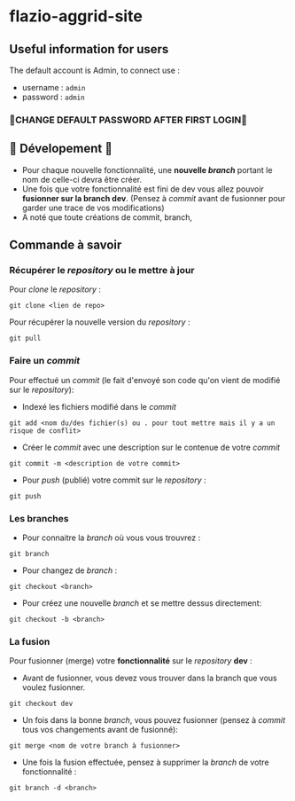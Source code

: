 # flazio-aggrid-site
## Useful information for users
The default account is Admin, to connect use :
- username : ```admin```
- password : ```admin```
  
### 🚧CHANGE DEFAULT PASSWORD AFTER FIRST LOGIN🚧



## 🚧 Dévelopement 🚧
- Pour chaque nouvelle fonctionnalité, une **nouvelle *branch*** portant le nom de celle-ci devra être créer.
- Une fois que votre fonctionnalité est fini de dev vous allez pouvoir **fusionner sur la branch dev**. (Pensez à *commit* avant de fusionner pour garder une trace de vos modifications)
- A noté que toute créations de commit, branch, 
## Commande à savoir
### Récupérer le *repository* ou le mettre à jour 
Pour *clone* le *repository* :
```
git clone <lien de repo>
```
Pour récupérer la nouvelle version du *repository* :
```
git pull
```
### Faire un *commit*
Pour effectué un *commit* (le fait d'envoyé son code qu'on vient de modifié sur le *repository*):
- Indexé les fichiers modifié dans le *commit*
```
git add <nom du/des fichier(s) ou . pour tout mettre mais il y a un risque de conflit>
```
- Créer le *commit* avec une description sur le contenue de votre *commit*
```
git commit -m <description de votre commit>
```
- Pour *push* (publié) votre commit sur le *repository* :
```
git push
```
### Les branches
- Pour connaitre la *branch* où vous vous trouvrez :
```
git branch
```
- Pour changez de *branch* :
```
git checkout <branch>
```
- Pour créez une nouvelle *branch* et se mettre dessus directement:
```
git checkout -b <branch>
```
### La fusion
Pour fusionner (merge) votre **fonctionnalité** sur le *repository* **dev** :
- Avant de fusionner, vous devez vous trouver dans la branch que vous voulez fusionner.
```
git checkout dev
```
- Un fois dans la bonne *branch*, vous pouvez fusionner (pensez à *commit* tous vos changements avant de fusionné):
```
git merge <nom de votre branch à fusionner>
```
- Une fois la fusion effectuée, pensez à supprimer la *branch* de votre fonctionnalité :
```
git branch -d <branch>
```
